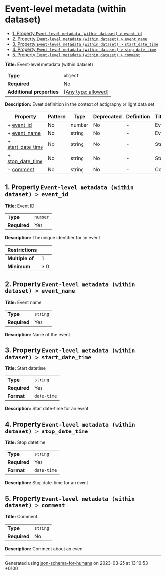 # Event-level metadata (within dataset)

- [1. Property `Event-level metadata (within dataset) > event_id`](#event_id)
- [2. Property `Event-level metadata (within dataset) > event_name`](#event_name)
- [3. Property `Event-level metadata (within dataset) > start_date_time`](#start_date_time)
- [4. Property `Event-level metadata (within dataset) > stop_date_time`](#stop_date_time)
- [5. Property `Event-level metadata (within dataset) > comment`](#comment)

**Title:** Event-level metadata (within dataset)

|                           |                                                                           |
| ------------------------- | ------------------------------------------------------------------------- |
| **Type**                  | `object`                                                                  |
| **Required**              | No                                                                        |
| **Additional properties** | [[Any type: allowed]](# "Additional Properties of any type are allowed.") |

**Description:** Event definition in the context of actigraphy or light data set

| Property                               | Pattern | Type   | Deprecated | Definition | Title/Description |
| -------------------------------------- | ------- | ------ | ---------- | ---------- | ----------------- |
| + [event_id](#event_id )               | No      | number | No         | -          | Event ID          |
| + [event_name](#event_name )           | No      | string | No         | -          | Event name        |
| + [start_date_time](#start_date_time ) | No      | string | No         | -          | Start datetime    |
| + [stop_date_time](#stop_date_time )   | No      | string | No         | -          | Stop datetime     |
| - [comment](#comment )                 | No      | string | No         | -          | Comment           |

## <a name="event_id"></a>1. Property `Event-level metadata (within dataset) > event_id`

**Title:** Event ID

|              |          |
| ------------ | -------- |
| **Type**     | `number` |
| **Required** | Yes      |

**Description:** The unique identifier for an event

| Restrictions    |        |
| --------------- | ------ |
| **Multiple of** | 1      |
| **Minimum**     | &ge; 0 |

## <a name="event_name"></a>2. Property `Event-level metadata (within dataset) > event_name`

**Title:** Event name

|              |          |
| ------------ | -------- |
| **Type**     | `string` |
| **Required** | Yes      |

**Description:** Name of the event

## <a name="start_date_time"></a>3. Property `Event-level metadata (within dataset) > start_date_time`

**Title:** Start datetime

|              |             |
| ------------ | ----------- |
| **Type**     | `string`    |
| **Required** | Yes         |
| **Format**   | `date-time` |

**Description:** Start date-time for an event

## <a name="stop_date_time"></a>4. Property `Event-level metadata (within dataset) > stop_date_time`

**Title:** Stop datetime

|              |             |
| ------------ | ----------- |
| **Type**     | `string`    |
| **Required** | Yes         |
| **Format**   | `date-time` |

**Description:** Stop date-time for an event

## <a name="comment"></a>5. Property `Event-level metadata (within dataset) > comment`

**Title:** Comment

|              |          |
| ------------ | -------- |
| **Type**     | `string` |
| **Required** | No       |

**Description:** Comment about an event

----------------------------------------------------------------------------------------------------------------------------
Generated using [json-schema-for-humans](https://github.com/coveooss/json-schema-for-humans) on 2023-03-25 at 13:10:53 +0100
